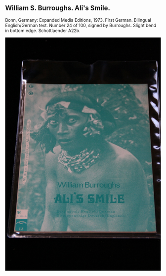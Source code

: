 ## William S. Burroughs. Ali's Smile.

Bonn, Germany: Expanded Media Editions, 1973. First German. Bilingual English/German text. Number 24 of 100, signed by Burroughs. Slight bend in bottom edge. Schottlaender A22b.

![Ali's Smile](../assets/images/ali-s-smile-3.jpg)
